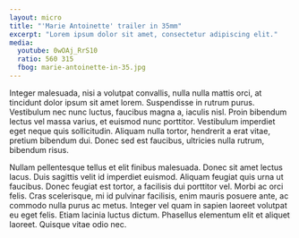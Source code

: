 ```yaml
---
layout: micro
title: "'Marie Antoinette' trailer in 35mm"
excerpt: "Lorem ipsum dolor sit amet, consectetur adipiscing elit."
media:
  youtube: 0wOAj_RrS10
  ratio: 560 315
  fbog: marie-antoinette-in-35.jpg
---
```


Integer malesuada, nisi a volutpat convallis, nulla nulla mattis orci, at tincidunt dolor ipsum sit amet lorem. Suspendisse in rutrum purus. Vestibulum nec nunc luctus, faucibus magna a, iaculis nisl. Proin bibendum lectus vel massa varius, et euismod nunc porttitor. Vestibulum imperdiet eget neque quis sollicitudin. Aliquam nulla tortor, hendrerit a erat vitae, pretium bibendum dui. Donec sed est faucibus, ultricies nulla rutrum, bibendum risus.

Nullam pellentesque tellus et elit finibus malesuada. Donec sit amet lectus lacus. Duis sagittis velit id imperdiet euismod. Aliquam feugiat quis urna ut faucibus. Donec feugiat est tortor, a facilisis dui porttitor vel. Morbi ac orci felis. Cras scelerisque, mi id pulvinar facilisis, enim mauris posuere ante, ac commodo nulla purus ac metus. Integer vel quam in sapien laoreet volutpat eu eget felis. Etiam lacinia luctus dictum. Phasellus elementum elit et aliquet laoreet. Quisque vitae odio nec.

